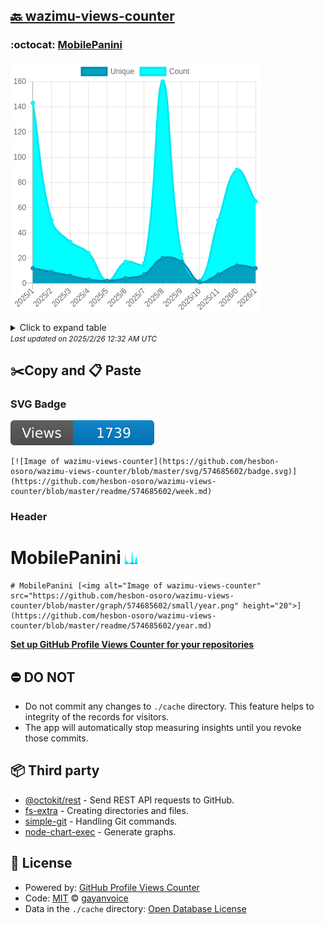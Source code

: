 ## [🔙 wazimu-views-counter](https://github.com/hesbon-osoro/wazimu-views-counter)

### :octocat: [MobilePanini](https://github.com/hesbon-osoro/MobilePanini)
![Image of wazimu-views-counter](https://github.com/hesbon-osoro/wazimu-views-counter/blob/master/graph/574685602/large/year.png)

<details>
	<summary>Click to expand table</summary>
	<h2>:calendar: Year Page Views Table</h2>
<table>
	<tr>
		<th>
			Last Updated
		</th>
		<th>
			Unique
		</th>
		<th>
			Count
		</th>
	</tr>
	<tr>
		<td>
			<code>2025/2/1</code>
		</td>
		<td>
			<code>12</code>
		</td>
		<td>
			<code>65</code>
		</td>
	</tr>
	<tr>
		<td>
			<code>2025/1/1</code>
		</td>
		<td>
			<code>14</code>
		</td>
		<td>
			<code>90</code>
		</td>
	</tr>
	<tr>
		<td>
			<code>2024/12/1</code>
		</td>
		<td>
			<code>7</code>
		</td>
		<td>
			<code>50</code>
		</td>
	</tr>
	<tr>
		<td>
			<code>2024/11/1</code>
		</td>
		<td>
			<code>1</code>
		</td>
		<td>
			<code>2</code>
		</td>
	</tr>
	<tr>
		<td>
			<code>2024/10/1</code>
		</td>
		<td>
			<code>17</code>
		</td>
		<td>
			<code>23</code>
		</td>
	</tr>
	<tr>
		<td>
			<code>2024/9/1</code>
		</td>
		<td>
			<code>20</code>
		</td>
		<td>
			<code>160</code>
		</td>
	</tr>
	<tr>
		<td>
			<code>2024/8/1</code>
		</td>
		<td>
			<code>7</code>
		</td>
		<td>
			<code>16</code>
		</td>
	</tr>
	<tr>
		<td>
			<code>2024/7/1</code>
		</td>
		<td>
			<code>4</code>
		</td>
		<td>
			<code>17</code>
		</td>
	</tr>
	<tr>
		<td>
			<code>2024/6/1</code>
		</td>
		<td>
			<code>2</code>
		</td>
		<td>
			<code>2</code>
		</td>
	</tr>
	<tr>
		<td>
			<code>2024/5/1</code>
		</td>
		<td>
			<code>3</code>
		</td>
		<td>
			<code>24</code>
		</td>
	</tr>
	<tr>
		<td>
			<code>2024/4/1</code>
		</td>
		<td>
			<code>6</code>
		</td>
		<td>
			<code>33</code>
		</td>
	</tr>
	<tr>
		<td>
			<code>2024/3/1</code>
		</td>
		<td>
			<code>9</code>
		</td>
		<td>
			<code>50</code>
		</td>
	</tr>
	<tr>
		<td>
			<code>2024/2/1</code>
		</td>
		<td>
			<code>12</code>
		</td>
		<td>
			<code>143</code>
		</td>
	</tr>
</table>

</details>
<small><i>Last updated on 2025/2/26 12:32 AM UTC</i></small>

## ✂️Copy and 📋 Paste
### SVG Badge
[![Image of wazimu-views-counter](https://github.com/hesbon-osoro/wazimu-views-counter/blob/master/svg/574685602/badge.svg)](https://github.com/hesbon-osoro/wazimu-views-counter/blob/master/readme/574685602/week.md)
```readme
[![Image of wazimu-views-counter](https://github.com/hesbon-osoro/wazimu-views-counter/blob/master/svg/574685602/badge.svg)](https://github.com/hesbon-osoro/wazimu-views-counter/blob/master/readme/574685602/week.md)
```
### Header
# MobilePanini [<img alt="Image of wazimu-views-counter" src="https://github.com/hesbon-osoro/wazimu-views-counter/blob/master/graph/574685602/small/year.png" height="20">](https://github.com/hesbon-osoro/wazimu-views-counter/blob/master/readme/574685602/year.md)
```readme
# MobilePanini [<img alt="Image of wazimu-views-counter" src="https://github.com/hesbon-osoro/wazimu-views-counter/blob/master/graph/574685602/small/year.png" height="20">](https://github.com/hesbon-osoro/wazimu-views-counter/blob/master/readme/574685602/year.md)
```
[**Set up GitHub Profile Views Counter for your repositories**](https://github.com/gayanvoice/github-profile-views-counter)
## ⛔ DO NOT
- Do not commit any changes to `./cache` directory. This feature helps to integrity of the records for visitors.
- The app will automatically stop measuring insights until you revoke those commits.
## 📦 Third party

- [@octokit/rest](https://www.npmjs.com/package/@octokit/rest) - Send REST API requests to GitHub.
- [fs-extra](https://www.npmjs.com/package/fs-extra) - Creating directories and files.
- [simple-git](https://www.npmjs.com/package/simple-git) - Handling Git commands.
- [node-chart-exec](https://www.npmjs.com/package/node-chart-exec) - Generate graphs.
## 📄 License
- Powered by: [GitHub Profile Views Counter](https://github.com/gayanvoice/github-profile-views-counter)
- Code: [MIT](./LICENSE) © [gayanvoice](https://github.com/gayanvoice/github-profile-views-counter)
- Data in the `./cache` directory: [Open Database License](https://opendatacommons.org/licenses/odbl/1-0/)